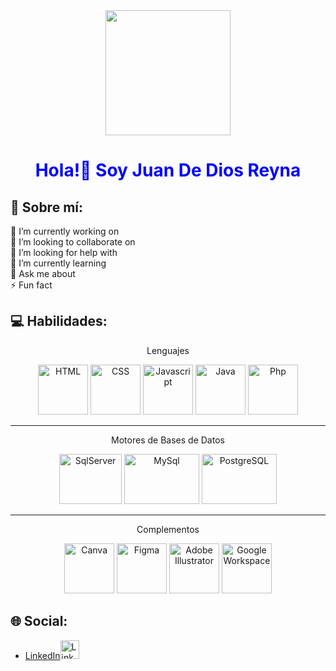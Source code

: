 <div align="center">
  <img src="https://media.giphy.com/media/bcKmIWkUMCjVm/giphy.gif" width="200" />
</div>

<h1 align="center" style="color:blue">Hola!👋 Soy Juan De Dios Reyna</h1>

## 💫 Sobre mí:
🔭 I’m currently working on<br>👯 I’m looking to collaborate on<br>🤝 I’m looking for help with<br>🌱 I’m currently learning<br>💬 Ask me about<br>⚡ Fun fact

## 💻 Habilidades:
<div>
  <p align="center">Lenguajes<p>
  <p align="center">
    <img src="https://github.com/juandedios-reyna/juandedios-reyna/blob/main/assets/html-5.png" alt="HTML" width="80" height="80"/>
    <img src="https://raw.githubusercontent.com/juandedios-reyna/juandedios-reyna/main/assets/css-3.png" alt="CSS" width="80" height="80"/>
    <img src="https://raw.githubusercontent.com/juandedios-reyna/juandedios-reyna/main/assets/js.png" alt="Javascript" width="80" height="80"/>
    <img src="https://raw.githubusercontent.com/juandedios-reyna/juandedios-reyna/main/assets/java.png" alt="Java" width="80" height="80"/>
    <img src="https://raw.githubusercontent.com/juandedios-reyna/juandedios-reyna/main/assets/php.png" alt="Php" width="80" height="80"/>
  </p>
</div>

<hr>

<div>
  <p align="center">Motores de Bases de Datos<p>
  <p align="center">
    <img src="https://raw.githubusercontent.com/juandedios-reyna/juandedios-reyna/main/assets/sql-server.png" alt="SqlServer" width="100" height="80"/>
    <img src="https://raw.githubusercontent.com/juandedios-reyna/juandedios-reyna/main/assets/mysql.png" alt="MySql" width="120" height="80"/>
    <img src="https://raw.githubusercontent.com/juandedios-reyna/juandedios-reyna/main/assets/postgresql.png" alt="PostgreSQL" width="120" height="80"/>
  </p>
</div>

<hr>

<div>
  <p align="center">Complementos<p>
  <p align="center">
    <img src="https://raw.githubusercontent.com/juandedios-reyna/juandedios-reyna/main/assets/canva.png" alt="Canva" width="80" height="80"/>
    <img src="https://raw.githubusercontent.com/juandedios-reyna/juandedios-reyna/main/assets/figma.png" alt="Figma" width="80" height="80"/>
    <img src="https://raw.githubusercontent.com/juandedios-reyna/juandedios-reyna/main/assets/illustrator.png" alt="Adobe Illustrator" width="80" height="80"/>
    <img src="https://raw.githubusercontent.com/juandedios-reyna/juandedios-reyna/main/assets/googlewspace.png" alt="Google Workspace" width="80" height="80"/>
  </p>
</div>



## 🌐 Social:
<ul>
  <li><a href="www.linkedin.com/in/juan-de-dios-reyna-coronado-b71602245">LinkedIn</a><img src="https://raw.githubusercontent.com/juandedios-reyna/juandedios-reyna/main/assets/linkedin.png" alt="LinkedIn" width="30" height="30"/></li>
</ul>
